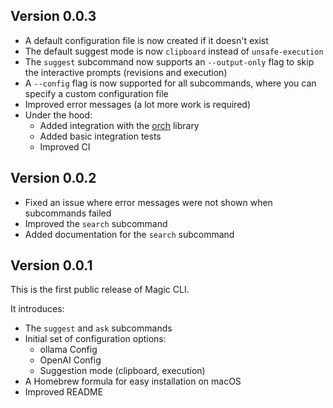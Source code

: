 ## Version 0.0.3

- A default configuration file is now created if it doesn't exist
- The default suggest mode is now `clipboard` instead of `unsafe-execution`
- The `suggest` subcommand now supports an `--output-only` flag to skip the interactive prompts (revisions and execution)
- A `--config` flag is now supported for all subcommands, where you can specify a custom configuration file
- Improved error messages (a lot more work is required)
- Under the hood:
  - Added integration with the [orch](https://github.com/guywaldman/orch) library
  - Added basic integration tests
  - Improved CI

## Version 0.0.2

- Fixed an issue where error messages were not shown when subcommands failed
- Improved the `search` subcommand
- Added documentation for the `search` subcommand

## Version 0.0.1

This is the first public release of Magic CLI.

It introduces:

- The `suggest` and `ask` subcommands
- Initial set of configuration options:
  - ollama Config
  - OpenAI Config
  - Suggestion mode (clipboard, execution)
- A Homebrew formula for easy installation on macOS
- Improved README
